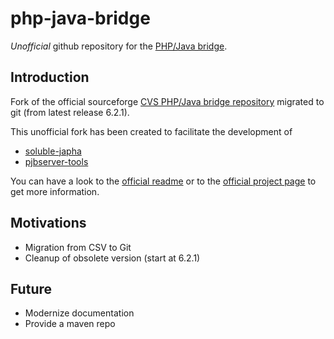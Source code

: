 # php-java-bridge

*Unofficial* github repository for the [PHP/Java bridge](http://php-java-bridge.sourceforge.net/pjb/).

## Introduction

Fork of the official sourceforge [CVS PHP/Java bridge repository](https://sourceforge.net/p/php-java-bridge/code/) migrated
to git (from latest release 6.2.1).

This unofficial fork has been created to facilitate the development of

- [soluble-japha](https://github.com/belgattitude/soluble-japha)
- [pjbserver-tools](https://github.com/belgattitude/pjbserver-tools)


You can have a look to the [official readme](./README) or to
the [official project page](https://sourceforge.net/p/php-java-bridge/code/) to get more information.

## Motivations

- Migration from CSV to Git
- Cleanup of obsolete version (start at 6.2.1)

## Future

- Modernize documentation
- Provide a maven repo







